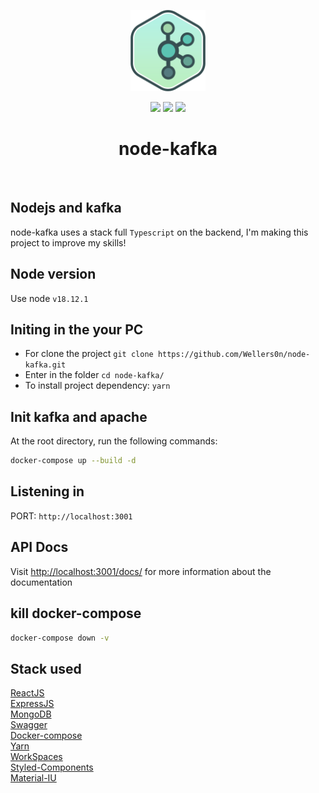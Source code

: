 <p align="center">
    <img src="./kafka.png" height="130"/>
</p>
<p align="center">
    <img src="https://img.shields.io/github/package-json/v/wellers0n/node-kafka?style=flat-square"/>
    <img src="https://img.shields.io/github/last-commit/wellers0n/node-kafka?style=flat-square"/>
    <a href="https://twitter.com/wellers0n_" target="_blank">
        <img src="https://img.shields.io/twitter/url/https/wellers0n_.svg?style=social"/>
    </a>
</p>

<p>
   <h1 align="center">node-kafka</h1>
<p/>
    
<br/>

## Nodejs and kafka

node-kafka uses a stack full `Typescript` on the backend, I'm making this project to improve
my skills!

## Node version

Use node `v18.12.1`

## Initing in the your PC

- For clone the project `git clone https://github.com/Wellers0n/node-kafka.git`
- Enter in the folder `cd node-kafka/`
- To install project dependency: `yarn`

## Init kafka and apache

At the root directory, run the following commands:

```sh
docker-compose up --build -d
```

## Listening in

PORT: `http://localhost:3001`

## API Docs

Visit [http://localhost:3001/docs/](http://localhost:3001/docs/) for more information about the documentation

## kill docker-compose

```sh
docker-compose down -v
```

## Stack used

[ReactJS](https://reactjs.org/)<br/>
[ExpressJS](https://expressjs.com/)<br/>
[MongoDB](https://www.mongodb.com/)<br/>
[Swagger](https://swagger.io/)<br/>
[Docker-compose](https://docs.docker.com/compose/)<br/>
[Yarn](https://yarnpkg.com/en/)<br/>
[WorkSpaces](https://yarnpkg.com/lang/en/docs/workspaces/)<br/>
[Styled-Components](https://www.styled-components.com/)<br/>
[Material-IU](https://mui.com/)<br/>

